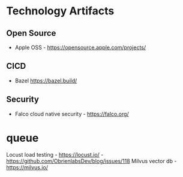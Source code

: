 # Technology Artifacts
## Open Source
- Apple OSS - https://opensource.apple.com/projects/
## CICD
- Bazel https://bazel.build/

## Security
- Falco cloud native security - https://falco.org/


# queue
Locust load testing - https://locust.io/ - https://github.com/ObrienlabsDev/blog/issues/118
Milvus vector db - https://milvus.io/

